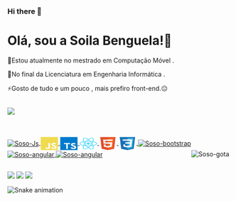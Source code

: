 ### Hi there 👋

<!--
**Soilaguela/Soilaguela** is a ✨ _special_ ✨ repository because its `README.md` (this file) appears on your GitHub profile.

Here are some ideas to get you started:

- 🔭 I’m currently working on ...
- 🌱 I’m currently learning ...
- 👯 I’m looking to collaborate on ...
- 🤔 I’m looking for help with ...
- 💬 Ask me about ...
- 📫 How to reach me: ...
- 😄 Pronouns: ...
- ⚡ Fun fact: ...
-->
# Olá, sou a Soila Benguela!🐾
<p>🌱Estou atualmente no mestrado em Computação Móvel .</p>
<p>🌱No final da Licenciatura em Engenharia Informática .</p>
<p>⚡Gosto de tudo e um pouco , mais prefiro front-end.😑</p>

##
<div align="left">
  <a href="https://github.com/Soilaguela">
  <img height="180em" style="color: #731768;" src="https://github-readme-stats.vercel.app/api/top-langs/?username=Soilaguela&layout=compact&langs_count=7&theme=lighthaus">
</div>
  
##
  
<div style="display: inline_block"><br>
  <img align="center" alt="Soso-Js" height="30" width="40" src="https://cdn.jsdelivr.net/gh/devicons/devicon/icons/nodejs/nodejs-original.svg">
  <img align="center" alt="Soso-Js" height="30" width="40" src="https://raw.githubusercontent.com/devicons/devicon/master/icons/javascript/javascript-plain.svg">
  <img align="center" alt="Soso-Ts" height="30" width="40" src="https://raw.githubusercontent.com/devicons/devicon/master/icons/typescript/typescript-plain.svg">
  <img align="center" alt="Soso-React" height="30" width="40" src="https://raw.githubusercontent.com/devicons/devicon/master/icons/react/react-original.svg">
  <img align="center" alt="Soso-HTML" height="30" width="40" src="https://raw.githubusercontent.com/devicons/devicon/master/icons/html5/html5-original.svg">
  <img align="center" alt="Soso-CSS" height="30" width="40" src="https://raw.githubusercontent.com/devicons/devicon/master/icons/css3/css3-original.svg">
  <img align="center" alt="Soso-bootstrap" height="30" width="40"src="https://cdn.jsdelivr.net/gh/devicons/devicon/icons/bootstrap/bootstrap-original.svg" >
  <!--<img align="center" alt="Soso-Python" height="30" width="40" src="https://raw.githubusercontent.com/devicons/devicon/master/icons/python/python-original.svg">-->
 <!-- <img align="center" alt="Soso-Csharp" height="30" width="40" src="https://raw.githubusercontent.com/devicons/devicon/master/icons/csharp/csharp-original.svg">-->
  <img align="center" alt="Soso-angular" height="30" width="40" src="https://cdn.jsdelivr.net/gh/devicons/devicon/icons/angularjs/angularjs-plain.svg" >
  <img align="center" alt="Soso-angular" height="30" width="40" src="https://cdn.jsdelivr.net/gh/devicons/devicon/icons/arduino/arduino-original.svg" >
  <img align="right" alt="Soso-gota" height="70" width="90" src="https://cdn-images-1.medium.com/max/720/1*PIS_4XIKgOsAd13gOssIqw.png">       
</div>
  
##
 
<div> 
  <!--<a href="https://discord.gg/wagxzStdcR" target="_blank"><img src="https://img.shields.io/badge/Discord-7289DA?style=for-the-badge&logo=discord&logoColor=white" target="_blank"></a> -->
  <a href = "soilabenguela@gamil.com"><img src="https://img.shields.io/badge/-Gmail-%23333?style=for-the-badge&logo=gmail&logoColor=white" target="_blank"></a>
  <a href="https://www.linkedin.com/in/soila-benguela-87005211a/" target="_blank"><img src="https://img.shields.io/badge/-LinkedIn-%230077B5?style=for-the-badge&logo=linkedin&logoColor=white" target="_blank"></a> 
 <a href="https://soilabenguela.medium.com/"><img src="https://img.shields.io/badge/-@soilabenguela-%2312100E?style=flat&logo=medium&logoColor=white" ></a>
 
  ![Snake animation](https://github.com/Soilaguela/Soilaguela/blob/output/github-contribution-grid-snake.svg)
 
</div>
